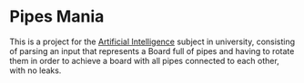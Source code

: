 # Pipes Mania
This is a project for the [Artificial Intelligence](https://fenix.tecnico.ulisboa.pt/disciplinas/IArt23/2023-2024/2-semestre/pagina-inicial) subject in university, consisting of parsing an input that represents a Board full of pipes and having to rotate them in order to achieve a board with all pipes connected to each other, with no leaks.

